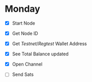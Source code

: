 # Monday

- [x] Start Node

- [x] Get Node ID

- [x] Get *Testnet*/*Regtest* Wallet Address

- [x] See Total Balance updated

- [x] Open Channel

- [ ] Send Sats
